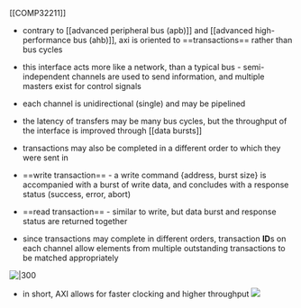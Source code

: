 [[COMP32211]]

- contrary to [[advanced peripheral bus (apb)]] and [[advanced high-performance bus (ahb)]], axi is oriented to ==transactions== rather than bus cycles
- this interface acts more like a network, than a typical bus - semi-independent channels are used to send information, and multiple masters exist for control signals
- each channel is unidirectional (single) and may be pipelined
- the latency of transfers may be many bus cycles, but the throughput of the interface is improved through [[data bursts]]

- transactions may also be completed in a different order to which they were sent in

- ==write transaction== - a write command {address, burst size} is accompanied with a burst of write data, and concludes with a response status (success, error, abort)
- ==read transaction== - similar to write, but data burst and response status are returned together
- since transactions may complete in different orders, transaction **ID**s on each channel allow elements from multiple outstanding transactions to be matched appropriately

![|300](https://i.imgur.com/hPwZXzc.png)

- in short, AXI allows for faster clocking and higher throughput
![](https://i.imgur.com/aPa6A0Y.png)
